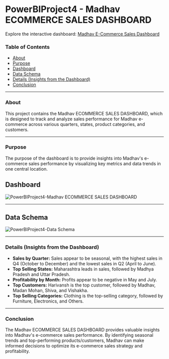 # PowerBIProject4 - Madhav ECOMMERCE SALES DASHBOARD

Explore the interactive dashboard: [Madhav E-Commerce Sales Dashboard](https://app.powerbi.com/view?r=eyJrIjoiYjcxMjNmMDktM2EwNC00YTA4LWEzMTItY2U1MTY1YjUwZjU0IiwidCI6IjU0MTM4MTA5LTNiOGEtNDMzNy1hYzk2LTY4ZDE4ODM0NmNhOCIsImMiOjl9)

### Table of Contents

- [About](#about)
- [Purpose](#purpose)
- [Dashboard](#dashboard)
- [Data Schema](#data-schema)
- [Details (Insights from the Dashboard)](#details-insights-from-the-dashboard)
- [Conclusion](#conclusion)

---

### About

This project contains the Madhav ECOMMERCE SALES DASHBOARD, which is designed to track and analyze sales performance for Madhav e-commerce across various quarters, states, product categories, and customers.

---

### Purpose

The purpose of the dashboard is to provide insights into Madhav's e-commerce sales performance by visualizing key metrics and data trends in one central location.

## Dashboard

![PowerBIProject4-Madhav ECOMMERCE SALES DASHBOARD](https://github.com/qamaruddin-khichi/PowerBIProject4-Madhav-ECOMMERCE-SALES-DASHBOARD/assets/155871872/561f16df-4938-4d74-bf33-34e767ce36ab)

---

## Data Schema

![PowerBIProject4-Data Schema](https://github.com/qamaruddin-khichi/PowerBIProject4-Madhav-ECOMMERCE-SALES-DASHBOARD/assets/155871872/6eff585a-9fd1-4a27-b8e4-782e9cd5275e)

---

### Details (Insights from the Dashboard)

- **Sales by Quarter:** Sales appear to be seasonal, with the highest sales in Q4 (October to December) and the lowest sales in Q2 (April to June).
- **Top Selling States:** Maharashtra leads in sales, followed by Madhya Pradesh and Uttar Pradesh.
- **Profitability by Month:** Profits appear to be negative in May and July.
- **Top Customers:** Harivansh is the top customer, followed by Madhav, Madan Mohan, Shiva, and Vishakha.
- **Top Selling Categories:** Clothing is the top-selling category, followed by Furniture, Electronics, and Others.

---

### Conclusion

The Madhav ECOMMERCE SALES DASHBOARD provides valuable insights into Madhav's e-commerce sales performance. By identifying seasonal trends and top-performing products/customers, Madhav can make informed decisions to optimize its e-commerce sales strategy and profitability.
